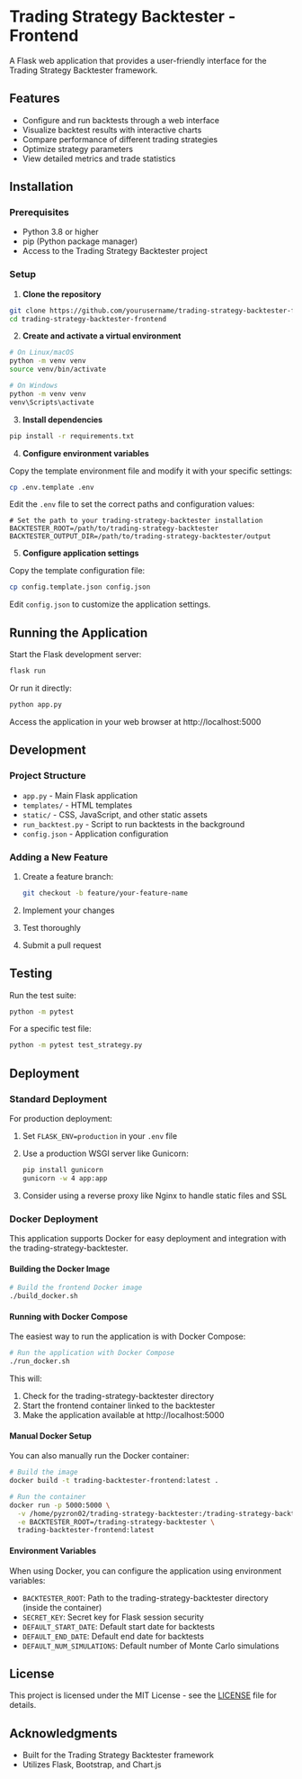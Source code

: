 # Trading Strategy Backtester - Frontend

A Flask web application that provides a user-friendly interface for the Trading Strategy Backtester framework.

## Features

- Configure and run backtests through a web interface
- Visualize backtest results with interactive charts
- Compare performance of different trading strategies
- Optimize strategy parameters
- View detailed metrics and trade statistics

## Installation

### Prerequisites

- Python 3.8 or higher
- pip (Python package manager)
- Access to the Trading Strategy Backtester project

### Setup

1. **Clone the repository**

```bash
git clone https://github.com/yourusername/trading-strategy-backtester-frontend.git
cd trading-strategy-backtester-frontend
```

2. **Create and activate a virtual environment**

```bash
# On Linux/macOS
python -m venv venv
source venv/bin/activate

# On Windows
python -m venv venv
venv\Scripts\activate
```

3. **Install dependencies**

```bash
pip install -r requirements.txt
```

4. **Configure environment variables**

Copy the template environment file and modify it with your specific settings:

```bash
cp .env.template .env
```

Edit the `.env` file to set the correct paths and configuration values:

```
# Set the path to your trading-strategy-backtester installation
BACKTESTER_ROOT=/path/to/trading-strategy-backtester
BACKTESTER_OUTPUT_DIR=/path/to/trading-strategy-backtester/output
```

5. **Configure application settings**

Copy the template configuration file:

```bash
cp config.template.json config.json
```

Edit `config.json` to customize the application settings.

## Running the Application

Start the Flask development server:

```bash
flask run
```

Or run it directly:

```bash
python app.py
```

Access the application in your web browser at http://localhost:5000

## Development

### Project Structure

- `app.py` - Main Flask application
- `templates/` - HTML templates
- `static/` - CSS, JavaScript, and other static assets
- `run_backtest.py` - Script to run backtests in the background
- `config.json` - Application configuration

### Adding a New Feature

1. Create a feature branch:
   ```bash
   git checkout -b feature/your-feature-name
   ```

2. Implement your changes
3. Test thoroughly
4. Submit a pull request

## Testing

Run the test suite:

```bash
python -m pytest
```

For a specific test file:

```bash
python -m pytest test_strategy.py
```

## Deployment

### Standard Deployment

For production deployment:

1. Set `FLASK_ENV=production` in your `.env` file
2. Use a production WSGI server like Gunicorn:
   ```bash
   pip install gunicorn
   gunicorn -w 4 app:app
   ```

3. Consider using a reverse proxy like Nginx to handle static files and SSL

### Docker Deployment

This application supports Docker for easy deployment and integration with the trading-strategy-backtester.

#### Building the Docker Image

```bash
# Build the frontend Docker image
./build_docker.sh
```

#### Running with Docker Compose

The easiest way to run the application is with Docker Compose:

```bash
# Run the application with Docker Compose
./run_docker.sh
```

This will:
1. Check for the trading-strategy-backtester directory
2. Start the frontend container linked to the backtester
3. Make the application available at http://localhost:5000

#### Manual Docker Setup

You can also manually run the Docker container:

```bash
# Build the image
docker build -t trading-backtester-frontend:latest .

# Run the container
docker run -p 5000:5000 \
  -v /home/pyzron02/trading-strategy-backtester:/trading-strategy-backtester \
  -e BACKTESTER_ROOT=/trading-strategy-backtester \
  trading-backtester-frontend:latest
```

#### Environment Variables

When using Docker, you can configure the application using environment variables:

- `BACKTESTER_ROOT`: Path to the trading-strategy-backtester directory (inside the container)
- `SECRET_KEY`: Secret key for Flask session security
- `DEFAULT_START_DATE`: Default start date for backtests
- `DEFAULT_END_DATE`: Default end date for backtests
- `DEFAULT_NUM_SIMULATIONS`: Default number of Monte Carlo simulations

## License

This project is licensed under the MIT License - see the [LICENSE](LICENSE) file for details.

## Acknowledgments

- Built for the Trading Strategy Backtester framework
- Utilizes Flask, Bootstrap, and Chart.js 